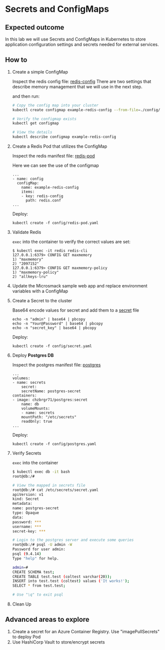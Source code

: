 # Secrets and ConfigMaps

## Expected outcome

In this lab we will use Secrets and ConfigMaps in Kubernetes to store application configuration settings and secrets needed for external services.

## How to

1. Create a simple ConfigMap

    Inspect the redis config file: [redis-config](config/redis-config)
    There are two settings that describe memory management that we will use in the next step.
    
    and then run:

    ```sh
    # Copy the config map into your cluster
    kubectl create configmap example-redis-config --from-file=./config/redis-config

    # Verify the configmap exists
    kubectl get configmap

    # View the details
    kubectl describe configmap example-redis-config
    ```

2. Create a Redis Pod that utilizes the ConfigMap

    Inspect the redis manifest file: [redis-pod](config/redis-pod.yaml)

    Here we can see the use of the configmap
    ```
    ...
    - name: config
      configMap:
        name: example-redis-config
        items:
        - key: redis-config
          path: redis.conf
    ...
    ```

    Deploy:
    ```
    kubectl create -f config/redis-pod.yaml
    ```

3. Validate Redis

    `exec` into the container to verify the correct values are set:
    ```
    $ kubectl exec -it redis redis-cli
    127.0.0.1:6379> CONFIG GET maxmemory
    1) "maxmemory"
    2) "2097152"
    127.0.0.1:6379> CONFIG GET maxmemory-policy
    1) "maxmemory-policy"
    2) "allkeys-lru"
    ```

4. Update the Microsmack sample web app and replace environment variables with a ConfigMap

5. Create a Secret to the cluster

    Base64 encode values for secret and add them to a [secret](config/secret.yaml) file   
    ```
    echo -n "admin" | base64 | pbcopy
    echo -n "Your@Password" | base64 | pbcopy
    echo -n "secret_key" | base64 | pbcopy
    ```

    Deploy:
    ```
    kubectl create -f config/secret.yaml
    ```

6. Deploy __Postgres DB__

    Inspect the postgres manifest file: [postgres](config/postgres.yaml)
    ```
    ...
    volumes:
    - name: secrets
        secret:
        secretName: postgres-secret
    containers:
    - image: chzbrgr71/postgres:secret
        name: db
        volumeMounts:
        - name: secrets
        mountPath: "/etc/secrets"
        readOnly: true
    ...
    ```
    
    Deploy:
    ```
    kubectl create -f config/postgres.yaml
    ```

7. Verify Secrets

    `exec` into the container
    ```sh
    $ kubectl exec db -it bash
    root@db:/#

    # View the mapped in secrets file
    root@db:/# cat /etc/secrets/secret.yaml
    apiVersion: v1
    kind: Secret
    metadata:
    name: postgres-secret
    type: Opaque
    data:
    password: ***
    username: ***
    secret-key: ***

    # Login to the postgres server and execute some queries
    root@db:/# psql -U admin -W
    Password for user admin:
    psql (9.4.14)
    Type "help" for help.

    admin=#
    CREATE SCHEMA test;
    CREATE TABLE test.test (coltest varchar(20));
    INSERT into test.test (coltest) values ('It works!');
    SELECT * from test.test;

    # Use "\q" to exit psql
    ```
    
8. Clean Up

## Advanced areas to explore

1. Create a secret for an Azure Container Registry. Use "imagePullSecrets" to deploy Pod
2. Use HashiCorp Vault to store/encrypt secrets

